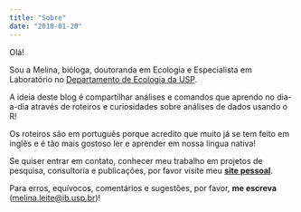 ```yaml
---
title: "Sobre"
date: "2018-01-20"
---
```


Olá! 

Sou a Melina, bióloga, doutoranda em Ecologia e Especialista em Laboratório no [Departamento de Ecologia da USP](http://ecologia.ib.usp.br/).

A ideia deste blog é compartilhar análises e comandos que aprendo no dia-a-dia através de roteiros e curiosidades sobre análises de dados usando o R! 

Os roteiros são em português porque acredito que muito já se tem feito em inglês e é tão mais gostoso ler e aprender em nossa língua nativa!

Se quiser entrar em contato, conhecer meu trabalho em projetos de pesquisa, consultoria e publicações, por favor visite meu [**site pessoal**](https://melinaleite.weebly.com).

Para erros, equívocos, comentários e sugestões, por favor, **me escreva** (melina.leite@ib.usp.br)!

